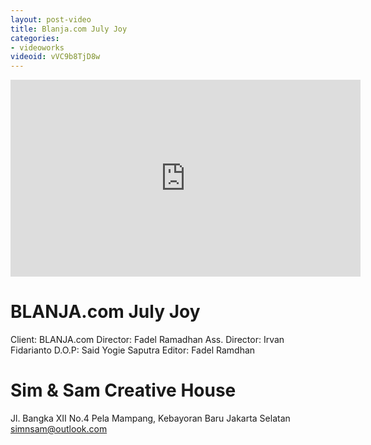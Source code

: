 ```yaml
---
layout: post-video
title: Blanja.com July Joy
categories:
- videoworks
videoid: vVC9b8TjD8w
---
```


<iframe width="560" height="315" src="https://www.youtube.com/embed/vVC9b8TjD8w" frameborder="0" allow="autoplay; encrypted-media" allowfullscreen></iframe>

# BLANJA.com July Joy
Client: BLANJA.com
Director: Fadel Ramadhan
Ass. Director: Irvan Fidarianto
D.O.P: Said Yogie Saputra
Editor: Fadel Ramdhan


# Sim & Sam Creative House
Jl. Bangka XII No.4
Pela Mampang, Kebayoran Baru
Jakarta Selatan
simnsam@outlook.com
